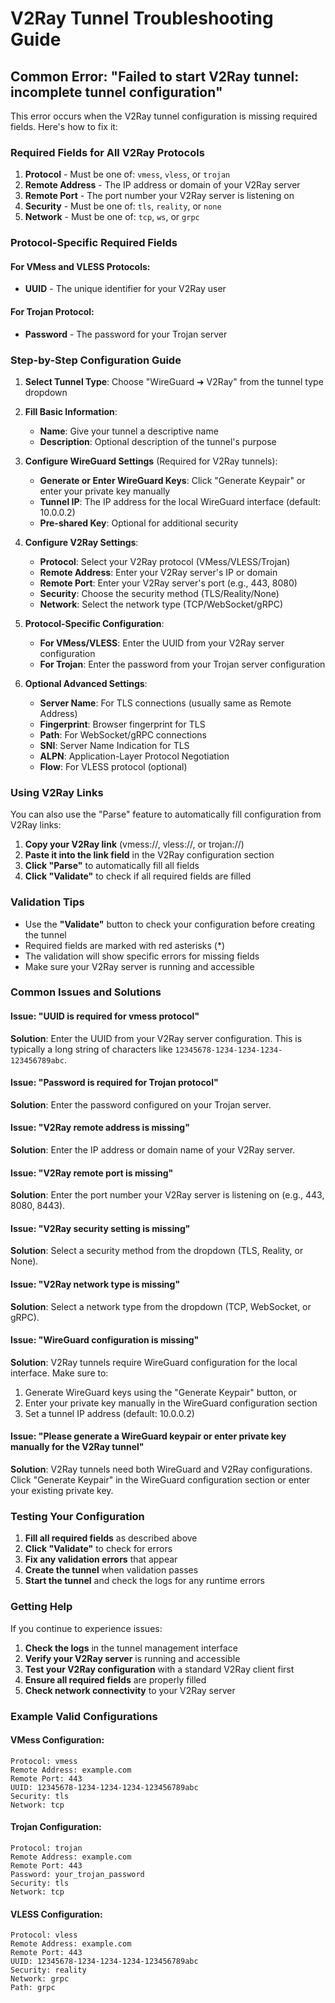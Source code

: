 # V2Ray Tunnel Troubleshooting Guide

## Common Error: "Failed to start V2Ray tunnel: incomplete tunnel configuration"

This error occurs when the V2Ray tunnel configuration is missing required fields. Here's how to fix it:

### Required Fields for All V2Ray Protocols

1. **Protocol** - Must be one of: `vmess`, `vless`, or `trojan`
2. **Remote Address** - The IP address or domain of your V2Ray server
3. **Remote Port** - The port number your V2Ray server is listening on
4. **Security** - Must be one of: `tls`, `reality`, or `none`
5. **Network** - Must be one of: `tcp`, `ws`, or `grpc`

### Protocol-Specific Required Fields

#### For VMess and VLESS Protocols:
- **UUID** - The unique identifier for your V2Ray user

#### For Trojan Protocol:
- **Password** - The password for your Trojan server

### Step-by-Step Configuration Guide

1. **Select Tunnel Type**: Choose "WireGuard ➜ V2Ray" from the tunnel type dropdown

2. **Fill Basic Information**:
   - **Name**: Give your tunnel a descriptive name
   - **Description**: Optional description of the tunnel's purpose

3. **Configure WireGuard Settings** (Required for V2Ray tunnels):
   - **Generate or Enter WireGuard Keys**: Click "Generate Keypair" or enter your private key manually
   - **Tunnel IP**: The IP address for the local WireGuard interface (default: 10.0.0.2)
   - **Pre-shared Key**: Optional for additional security

4. **Configure V2Ray Settings**:
   - **Protocol**: Select your V2Ray protocol (VMess/VLESS/Trojan)
   - **Remote Address**: Enter your V2Ray server's IP or domain
   - **Remote Port**: Enter your V2Ray server's port (e.g., 443, 8080)
   - **Security**: Choose the security method (TLS/Reality/None)
   - **Network**: Select the network type (TCP/WebSocket/gRPC)

5. **Protocol-Specific Configuration**:
   - **For VMess/VLESS**: Enter the UUID from your V2Ray server configuration
   - **For Trojan**: Enter the password from your Trojan server configuration

6. **Optional Advanced Settings**:
   - **Server Name**: For TLS connections (usually same as Remote Address)
   - **Fingerprint**: Browser fingerprint for TLS
   - **Path**: For WebSocket/gRPC connections
   - **SNI**: Server Name Indication for TLS
   - **ALPN**: Application-Layer Protocol Negotiation
   - **Flow**: For VLESS protocol (optional)

### Using V2Ray Links

You can also use the "Parse" feature to automatically fill configuration from V2Ray links:

1. **Copy your V2Ray link** (vmess://, vless://, or trojan://)
2. **Paste it into the link field** in the V2Ray configuration section
3. **Click "Parse"** to automatically fill all fields
4. **Click "Validate"** to check if all required fields are filled

### Validation Tips

- Use the **"Validate"** button to check your configuration before creating the tunnel
- Required fields are marked with red asterisks (*)
- The validation will show specific errors for missing fields
- Make sure your V2Ray server is running and accessible

### Common Issues and Solutions

#### Issue: "UUID is required for vmess protocol"
**Solution**: Enter the UUID from your V2Ray server configuration. This is typically a long string of characters like `12345678-1234-1234-1234-123456789abc`.

#### Issue: "Password is required for Trojan protocol"
**Solution**: Enter the password configured on your Trojan server.

#### Issue: "V2Ray remote address is missing"
**Solution**: Enter the IP address or domain name of your V2Ray server.

#### Issue: "V2Ray remote port is missing"
**Solution**: Enter the port number your V2Ray server is listening on (e.g., 443, 8080, 8443).

#### Issue: "V2Ray security setting is missing"
**Solution**: Select a security method from the dropdown (TLS, Reality, or None).

#### Issue: "V2Ray network type is missing"
**Solution**: Select a network type from the dropdown (TCP, WebSocket, or gRPC).

#### Issue: "WireGuard configuration is missing"
**Solution**: V2Ray tunnels require WireGuard configuration for the local interface. Make sure to:
1. Generate WireGuard keys using the "Generate Keypair" button, or
2. Enter your private key manually in the WireGuard configuration section
3. Set a tunnel IP address (default: 10.0.0.2)

#### Issue: "Please generate a WireGuard keypair or enter private key manually for the V2Ray tunnel"
**Solution**: V2Ray tunnels need both WireGuard and V2Ray configurations. Click "Generate Keypair" in the WireGuard configuration section or enter your existing private key.

### Testing Your Configuration

1. **Fill all required fields** as described above
2. **Click "Validate"** to check for errors
3. **Fix any validation errors** that appear
4. **Create the tunnel** when validation passes
5. **Start the tunnel** and check the logs for any runtime errors

### Getting Help

If you continue to experience issues:

1. **Check the logs** in the tunnel management interface
2. **Verify your V2Ray server** is running and accessible
3. **Test your V2Ray configuration** with a standard V2Ray client first
4. **Ensure all required fields** are properly filled
5. **Check network connectivity** to your V2Ray server

### Example Valid Configurations

#### VMess Configuration:
```
Protocol: vmess
Remote Address: example.com
Remote Port: 443
UUID: 12345678-1234-1234-1234-123456789abc
Security: tls
Network: tcp
```

#### Trojan Configuration:
```
Protocol: trojan
Remote Address: example.com
Remote Port: 443
Password: your_trojan_password
Security: tls
Network: tcp
```

#### VLESS Configuration:
```
Protocol: vless
Remote Address: example.com
Remote Port: 443
UUID: 12345678-1234-1234-1234-123456789abc
Security: reality
Network: grpc
Path: grpc
``` 